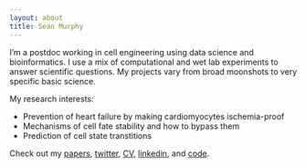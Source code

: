 ```yaml
---
layout: about
title: Sean Murphy
---
```



I’m a postdoc working in cell engineering using data science and bioinformatics. I use a mix of computational and wet lab experiments to answer scientific questions. My projects vary from broad moonshots to very specific basic science. 

My research interests: 
- Prevention of heart failure by making cardiomyocytes ischemia-proof
- Mechanisms of cell fate stability and how to bypass them
- Prediction of cell state transtitions

Check out my [papers](https://scholar.google.com/citations?user=rLXhYXEAAAAJ&hl=en), [twitter](https://twitter.com/sean_murphy50), [CV](https://github.com/smurph50/smurph50.github.io/blob/41cdb6789d2b7abe57b0aa68ad64ecc54ae937c5/CV%20(1).pdf), [linkedin](https://www.linkedin.com/in/sean-murphy50/), and [code](https://github.com/smurph50).








